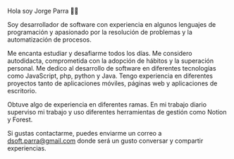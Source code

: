 Hola soy Jorge Parra 👋👋

Soy desarrollador de software con experiencia en algunos lenguajes de programación y apasionado por la resolución de problemas y la automatización de procesos.

Me encanta estudiar y desafiarme todos los días. Me considero autodidacta, comprometida con la adopción de hábitos y la superación personal.
Me dedico al desarrollo de software en diferentes tecnologías
como JavaScript, php, python y Java. Tengo experiencia en diferentes proyectos tanto de aplicaciones móviles, páginas web y aplicaciones de escritorio. 

Obtuve algo de experiencia en diferentes ramas. En mi trabajo diario superviso mi trabajo y uso diferentes herramientas de gestión como Notion y Forest.

Si gustas contactarme, puedes enviarme un correo a dsoft.parra@gmail.com donde será un gusto conversar y compartir experiencias.

